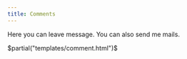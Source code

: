 ```yaml
---
title: Comments
---
```


Here you can leave message. You can also send me mails.

<section>
    $partial("templates/comment.html")$
</section>